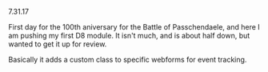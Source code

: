 7.31.17

First day for the 100th aniversary for the Battle of Passchendaele, and here I
am pushing my first D8 module.
It isn't much, and is about half down, but wanted to get it up for review.

Basically it adds a custom class to specific webforms for event tracking.
